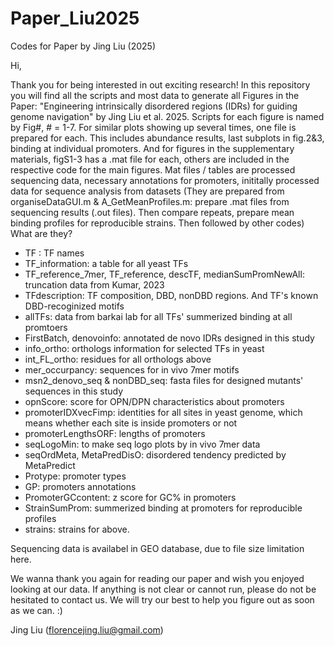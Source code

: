 # Paper_Liu2025
Codes for Paper by Jing Liu (2025)

Hi, 

Thank you for being interested in out exciting research!
In this repository you will find all the scripts and most data to generate all Figures in the Paper: "Engineering intrinsically disordered regions (IDRs) for guiding genome navigation" by Jing Liu et al. 2025.
Scripts for each figure is named by Fig#, # = 1-7. For similar plots showing up several times, one file is prepared for each. This includes abundance results, last subplots in fig.2&3, binding at individual promoters. And for figures in the supplementary materials, figS1-3 has a .mat file for each, others are included in the respective code for the main figures. 
Mat files / tables are processed sequencing data, necessary annotations for promoters, inititally processed data for sequence analysis from datasets (They are prepared from organiseDataGUI.m & A_GetMeanProfiles.m: prepare .mat files from sequencing results (.out files). Then compare repeats, prepare mean binding profiles for reproducible strains. Then followed by other codes)
What are they?

- TF : TF names
- TF_information: a table for all yeast TFs
- TF_reference_7mer, TF_reference, descTF, medianSumPromNewAll: truncation data from Kumar, 2023
- TFdescription: TF composition, DBD, nonDBD regions. And TF's known DBD-recoginized motifs
- allTFs: data from barkai lab for all TFs' summerized binding at all promtoers
- FirstBatch, denovoinfo: annotated de novo IDRs designed in this study
- info_ortho: orthologs information for selected TFs in yeast
- int_FL_ortho: residues for all orthologs above
- mer_occurpancy: sequences for in vivo 7mer motifs
- msn2_denovo_seq & nonDBD_seq: fasta files for designed mutants' sequences in this study
- opnScore: score for OPN/DPN characteristics about promoters
- promoterIDXvecFimp: identities for all sites in yeast genome, which means whether each site is inside promoters or not
- promoterLengthsORF: lengths of promoters
- seqLogoMin: to make seq logo plots by in vivo 7mer data
- seqOrdMeta, MetaPredDisO: disordered tendency predicted by MetaPredict
- Protype: promoter types
- GP: promoters annotations
- PromoterGCcontent: z score for GC% in promoters
- StrainSumProm: summerized binding at promoters for reproducible profiles
- strains: strains for above.

Sequencing data is availabel in GEO database, due to file size limitation here. 

We wanna thank you again for reading our paper and wish you enjoyed looking at our data. If anything is not clear or cannot run, please do not be hesitated to contact us. We will try our best to help you figure out as soon as we can. :) 

Jing Liu (florencejing.liu@gmail.com)
